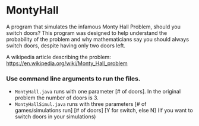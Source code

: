 # MontyHall
A program that simulates the infamous Monty Hall Problem, should you switch doors? This program was designed to help understand the probability of the problem and why mathematicians say you should always switch doors, despite having only two doors left. 

A wikipedia article describing the problem: https://en.wikipedia.org/wiki/Monty_Hall_problem



### Use command line arguments to run the files. 
- ```MontyHall.java``` runs with one parameter [# of doors]. In the original problem the number of doors is 3. 
- ```MontyHallSimul.java``` runs with three parameters [# of games/simulations run] [# of doors] [Y for switch, else N] (If you want to switch doors in your simulations)
